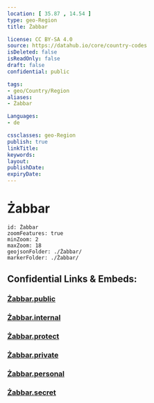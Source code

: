 ```yaml
---
location: [ 35.87 , 14.54 ] 
type: geo-Region
title: Żabbar

license: CC BY-SA 4.0
source: https://datahub.io/core/country-codes
isDeleted: false
isReadOnly: false
draft: false
confidential: public

tags:
- geo/Country/Region
aliases:
- Żabbar

Languages:
- de

cssclasses: geo-Region
publish: true
linkTitle: 
keywords: 
layout: 
publishDate: 
expiryDate: 
---
```


# Żabbar

```leaflet
id: Żabbar
zoomFeatures: true 
minZoom: 2 
maxZoom: 18
geojsonFolder: ./Żabbar/
markerFolder: ./Żabbar/
```


## Confidential Links & Embeds: 

### [Żabbar.public](/_public/\Earth\Continent\Europe\Europe~South\Malta\Cities~MaltaŻabbar.public.md) 

### [Żabbar.internal](/_internal/\Earth\Continent\Europe\Europe~South\Malta\Cities~MaltaŻabbar.internal.md) 

### [Żabbar.protect](/_protect/\Earth\Continent\Europe\Europe~South\Malta\Cities~MaltaŻabbar.protect.md) 

### [Żabbar.private](/_private/\Earth\Continent\Europe\Europe~South\Malta\Cities~MaltaŻabbar.private.md) 

### [Żabbar.personal](/_personal/\Earth\Continent\Europe\Europe~South\Malta\Cities~MaltaŻabbar.personal.md) 

### [Żabbar.secret](/_secret/\Earth\Continent\Europe\Europe~South\Malta\Cities~MaltaŻabbar.secret.md)

